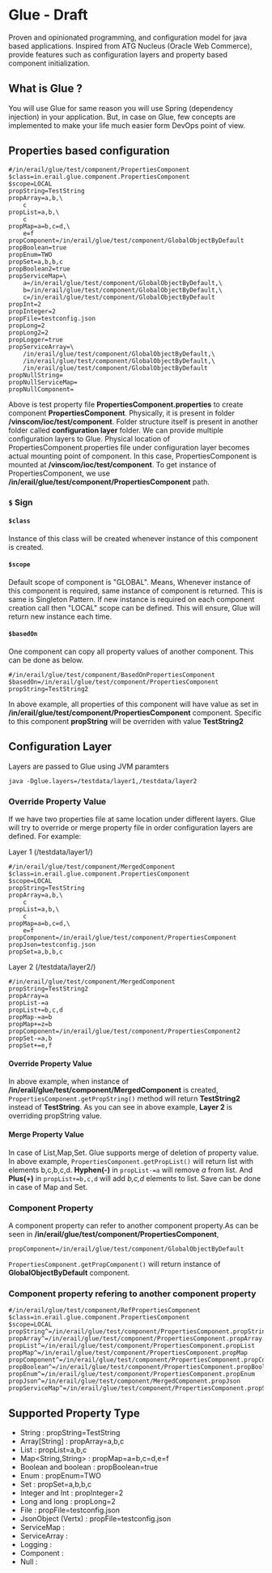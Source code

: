 # Glue - Draft
Proven and opinionated programming, and configuration model for java based applications. Inspired from ATG Nucleus (Oracle Web Commerce), provide features such as configuration layers and property based component initialization.

## What is Glue ?
You will use Glue for same reason you will use Spring (dependency injection) in your application. But, in case on Glue, few concepts are implemented to make your life much easier form DevOps point of view.

## Properties based configuration

```
#/in/erail/glue/test/component/PropertiesComponent
$class=in.erail.glue.component.PropertiesComponent
$scope=LOCAL
propString=TestString
propArray=a,b,\
    c
propList=a,b,\
    c
propMap=a=b,c=d,\
    e=f
propComponent=/in/erail/glue/test/component/GlobalObjectByDefault
propBoolean=true
propEnum=TWO
propSet=a,b,b,c
propBoolean2=true
propServiceMap=\
    a=/in/erail/glue/test/component/GlobalObjectByDefault,\
    b=/in/erail/glue/test/component/GlobalObjectByDefault,\
    c=/in/erail/glue/test/component/GlobalObjectByDefault
propInt=2
propInteger=2
propFile=testconfig.json
propLong=2
propLong2=2
propLogger=true
propServiceArray=\
    /in/erail/glue/test/component/GlobalObjectByDefault,\
    /in/erail/glue/test/component/GlobalObjectByDefault,\
    /in/erail/glue/test/component/GlobalObjectByDefault
propNullString=
propNullServiceMap=
propNullComponent=
```

Above is test property file **PropertiesComponent.properties** to create component **PropertiesComponent**. Physically, it is present in folder **/vinscom/ioc/test/component**. Folder structure itself is present in another folder called **configuration layer** folder. We can provide multiple configuration layers to Glue. Physical location of PropertiesComponent.properties file under configuration layer becomes actual mounting point of component. In this case, PropertiesComponent is mounted at **/vinscom/ioc/test/component**. To get instance of PropertiesComponent, we use **/in/erail/glue/test/component/PropertiesComponent** path.

### ```$``` Sign
#### ```$class```
Instance of this class will be created whenever instance of this component is created.
#### ```$scope```
Default scope of component is "GLOBAL". Means, Whenever instance of this component is required, same instance of component is returned. This is same is Singleton Pattern.
If new instance is required on each component creation call then "LOCAL" scope can be defined. This will ensure, Glue will return new instance each time. 
#### ```$basedOn```
One component can copy all property values of another component. This can be done as below.

```
#/in/erail/glue/test/component/BasedOnPropertiesComponent
$basedOn=/in/erail/glue/test/component/PropertiesComponent
propString=TestString2
```

In above example, all properties of this component will have value as set in **/in/erail/glue/test/component/PropertiesComponent** component. Specific to this component **propString** will be overriden with value **TestString2**

## Configuration Layer
Layers are passed to Glue using JVM paramters
```
java -Dglue.layers=/testdata/layer1,/testdata/layer2
```

### Override Property Value
If we have two properties file at same location under different layers. Glue will try to override or merge property file in order configuration layers are defined. 
For example:

Layer 1 (/testdata/layer1/)

```
#/in/erail/glue/test/component/MergedComponent
$class=in.erail.glue.component.PropertiesComponent
$scope=LOCAL
propString=TestString
propArray=a,b,\
    c
propList=a,b,\
    c
propMap=a=b,c=d,\
    e=f
propComponent=/in/erail/glue/test/component/PropertiesComponent
propJson=testconfig.json
propSet=a,b,b,c
```

Layer 2 (/testdata/layer2/)

```
#/in/erail/glue/test/component/MergedComponent
propString=TestString2
propArray=a
propList-=a
propList+=b,c,d
propMap-=a=b
propMap+=z=b
propComponent=/in/erail/glue/test/component/PropertiesComponent2
propSet-=a,b
propSet+=e,f
```

#### Override Property Value
In above example, when instance of **/in/erail/glue/test/component/MergedComponent** is created, ```PropertiesComponent.getPropString()``` method will return **TestString2** instead of **TestString**. As you can see in above example, **Layer 2** is overriding propString value.

#### Merge Property Value
In case of List,Map,Set. Glue supports merge of deletion of property value. In above example, ```PropertiesComponent.getPropList()``` will return list with elements b,c,b,c,d. **Hyphen(-)** in ```propList-=a``` will remove *a* from list. And **Plus(+)** in ```propList+=b,c,d``` will add *b,c,d* elements to list. 
Save can be done in case of Map and Set.

### Component Property
A component property can refer to another component property.As can be seen in **/in/erail/glue/test/component/PropertiesComponent**, 

```
propComponent=/in/erail/glue/test/component/GlobalObjectByDefault
```
```PropertiesComponent.getPropComponent()``` will return instance of **GlobalObjectByDefault** component.

### Component property refering to another component property

```
#/in/erail/glue/test/component/RefPropertiesComponent
$class=in.erail.glue.component.PropertiesComponent
$scope=LOCAL
propString^=/in/erail/glue/test/component/PropertiesComponent.propString
propArray^=/in/erail/glue/test/component/PropertiesComponent.propArray
propList^=/in/erail/glue/test/component/PropertiesComponent.propList
propMap^=/in/erail/glue/test/component/PropertiesComponent.propMap
propComponent^=/in/erail/glue/test/component/PropertiesComponent.propComponent
propBoolean^=/in/erail/glue/test/component/PropertiesComponent.propBoolean
propEnum^=/in/erail/glue/test/component/PropertiesComponent.propEnum
propJson^=/in/erail/glue/test/component/MergedComponent.propJson
propServiceMap^=/in/erail/glue/test/component/PropertiesComponent.propServiceMap
```

## Supported Property Type

- String : propString=TestString
- Array[String] : propArray=a,b,c
- List<String> : propList=a,b,c
- Map<String,String> : propMap=a=b,c=d,e=f
- Boolean and boolean : propBoolean=true
- Enum : propEnum=TWO
- Set<String> : propSet=a,b,b,c
- Integer and Int : propInteger=2
- Long and long : propLong=2
- File : propFile=testconfig.json
- JsonObject (Vertx) : propFile=testconfig.json
- ServiceMap : 
- ServiceArray : 
- Logging : 
- Component : 
- Null :
